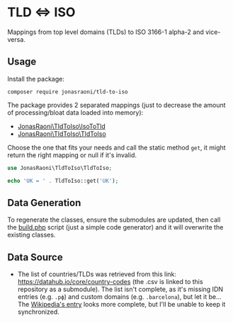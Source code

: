 # TLD <=> ISO

Mappings from top level domains (TLDs) to ISO 3166-1 alpha-2 and vice-versa.

## Usage

Install the package:

```
composer require jonasraoni/tld-to-iso
```

The package provides 2 separated mappings (just to decrease the amount of processing/bloat data loaded into memory):

- [JonasRaoni\TldToIso\IsoToTld](src/IsoToTld.php)
- [JonasRaoni\TldToIso\TldToIso](src/TldToIso.php)

Choose the one that fits your needs and call the static method `get`, it might return the right mapping or null if it's invalid.

```php
use JonasRaoni\TldToIso\TldToIso;

echo 'UK = ' . TldToIso::get('UK');
```

## Data Generation

To regenerate the classes, ensure the submodules are updated, then call the [build.php](build.php) script (just a simple code generator) and it will overwrite the existing classes.

## Data Source

- The list of countries/TLDs was retrieved from this link: https://datahub.io/core/country-codes (the .csv is linked to this repository as a submodule). The list isn't complete, as it's missing IDN entries (e.g. `.рф`) and custom domains (e.g. `.barcelona`), but let it be... The [Wikipedia's entry](https://en.wikipedia.org/wiki/List_of_Internet_top-level_domains#Internationalized_country_code_top-level_domains) looks more complete, but I'll be unable to keep it synchronized.
